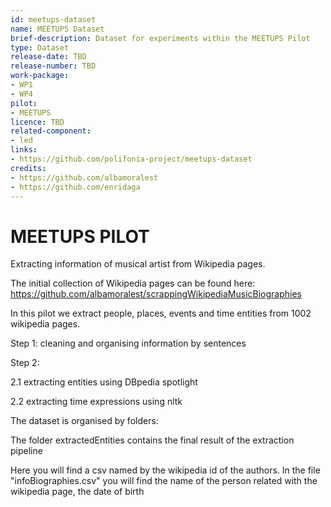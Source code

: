 ```yaml
---
id: meetups-dataset
name: MEETUPS Dataset
brief-description: Dataset for experiments within the MEETUPS Pilot
type: Dataset
release-date: TBD
release-number: TBD
work-package: 
- WP1
- WP4
pilot:
- MEETUPS
licence: TBD
related-component:
- led
links:
- https://github.com/polifonia-project/meetups-dataset
credits:
- https://github.com/albamoralest
- https://github.com/enridaga
---
```

# MEETUPS PILOT

Extracting information of musical artist from Wikipedia pages.

The initial collection of Wikipedia pages can be found here: https://github.com/albamoralest/scrappingWikipediaMusicBiographies

In this pilot we extract people, places, events and time entities from 1002 wikipedia pages.

Step 1: cleaning and organising information by sentences

Step 2:
  
  2.1 extracting entities using DBpedia spotlight
  
  2.2 extracting time expressions using nltk
  
The dataset is organised by folders:

The folder extractedEntities contains the final result of the extraction pipeline

Here you will find a csv named by the wikipedia id of the authors. In the file "infoBiographies.csv" you will find the name of the person related with the wikipedia page, the date of birth
